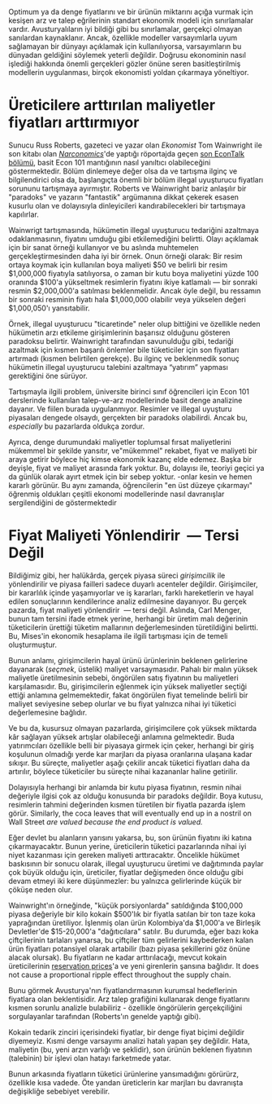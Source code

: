 Optimum ya da denge fiyatlarını ve bir ürünün miktarını açığa vurmak için kesişen arz ve talep eğrilerinin standart ekonomik modeli için sınırlamalar vardır. Avusturyalıların iyi bildiği gibi bu sınırlamalar, gerçekçi olmayan sanılardan kaynaklanır. Ancak, özellikle modeller varsayımlarla uyum sağlamayan bir dünyayı açıklamak için kullanılıyorsa, varsayımların bu dünyadan geldiğini söylemek yeterli değildir. Doğrusu ekonominin nasıl işlediği hakkında önemli gerçekleri gözler önüne seren basitleştirilmiş modellerin uygulanması, birçok ekonomisti yoldan çıkarmaya yöneltiyor.

# Üreticilere arttırılan maliyetler fiyatları arttırmıyor 

Sunucu Russ Roberts, gazeteci ve yazar olan *Ekonomist* Tom Wainwright ile son kitabı olan *[Narconomics](https://www.amazon.com/Narconomics-How-Run-Drug-Cartel/dp/1610395832/?tag=misesinsti-20)*'de yaptığı röportajda geçen [son EconTalk bölümü](http://www.econtalk.org/archives/2017/02/tom*wainwright.html), basit Econ 101 mantığının nasıl yanıltıcı olabileceğini göstermektedir. Bölüm dinlemeye değer olsa da ve tartışma ilginç ve bilgilendirici olsa da, başlangıçta önemli bir bölüm illegal uyuşturucu fiyatları sorununu tartışmaya ayırmıştır. Roberts ve Wainwright bariz anlaşılır bir "paradoks" ve yazarın "fantastik" argümanına dikkat çekerek esasen kusurlu olan ve dolayısıyla dinleyicileri kandırabilecekleri bir tartışmaya kapılırlar.

Wainwrigt tartışmasında, hükümetin illegal uyuşturucu tedariğini azaltmaya odaklanmasının, fiyatını umduğu gibi etkilemediğini belirtti. Olayı açıklamak için bir sanat örneği kullanıyor ve bu aslında muhtemelen gerçekleştirmesinden daha iyi bir örnek. Onun örneği olarak: Bir resim ortaya koymak için kullanılan boya maliyeti $50 ve belirli bir resim $1,000,000 fiyatıyla satılıyorsa, o zaman bir kutu boya maliyetini yüzde 100 oranında $100'a yükseltmek resimlerin fiyatını ikiye katlamalı — bir sonraki resmin $2,000,000'a satılması beklenmelidir. Ancak öyle değil, bu ressamın bir sonraki resminin fiyatı hala $1,000,000 olabilir veya yükselen değeri $1,000,050'ı yansıtabilir.

Örnek, illegal uyuşturucu "ticaretinde" neler olup bittiğini ve özellikle neden hükümetin arzı etkileme girişimlerinin başarısız olduğunu gösteren paradoksu belirtir. Wainwright tarafından savunulduğu gibi, tedariği azaltmak için kısmen başarılı önlemler bile tüketiciler için son fiyatları artırmadı (kısmen belirtilen gerekçe). Bu ilginç ve beklenmedik sonuç hükümetin illegal uyuşturucu talebini azaltmaya “yatırım” yapması gerektiğini öne sürüyor.

Tartışmayla ilgili problem, üniversite birinci sınıf öğrencileri için Econ 101 derslerinde kullanılan talep-ve-arz modellerinde basit denge analizine dayanır. Ve fiilen burada uygulanmıyor. Resimler ve illegal uyuşturu piyasaları dengede olsaydı, gerçekten bir paradoks olabilirdi. Ancak bu, *especially* bu pazarlarda oldukça zordur.

Ayrıca, denge durumundaki maliyetler toplumsal fırsat maliyetlerini mükemmel bir şekilde yansıtır, ve"mükemmel" rekabet, fiyat ve maliyeti bir araya getirir böylece hiç kimse ekonomik kazanç elde edemez. Başka bir deyişle, fiyat ve maliyet arasında fark yoktur. Bu, dolayısı ile, teoriyi geçici ya da günlük olarak ayırt etmek için bir sebep yoktur. -onlar kesin ve hemen kararlı görünür. Bu aynı zamanda, öğrencilerin "en üst düzeye çıkarmayı" öğrenmiş oldukları çeşitli ekonomi modellerinde nasıl davranışlar sergilendiğini de göstermektedir

# Fiyat Maliyeti Yönlendirir  — Tersi Değil

Bildiğimiz gibi, her halükârda, gerçek piyasa süreci *girişimcilik* ile yönlendirilir ve piyasa failleri sadece duyarlı acenteler değildir. Girişimciler, bir kararlılık içinde yaşamıyorlar ve iş kararları, farklı hareketlerin ve hayal edilen sonuçlarının kendilerince analiz edilmesine dayanıyor. Bu gerçek pazarda, fiyat maliyeti yönlendirir  — tersi değil. Aslında, Carl Menger, bunun tam tersini ifade etmek yerine, herhangi bir üretim malı değerinin tüketicilerin ürettiği tüketim mallarının değerlemesinden türetildiğini belirtti. Bu, Mises'in ekonomik hesaplama ile ilgili tartışması için de temeli oluşturmuştur.

Bunun anlamı, girişimcilerin hayal ürünü ürünlerinin beklenen gelirlerine dayanarak (*seçmek*, üstelik) maliyet varsaymasıdır. Pahalı bir malın yüksek maliyetle üretilmesinin sebebi, öngörülen satış fiyatının bu maliyetleri karşılamasıdır. Bu, girişimcilerin eğlenmek için yüksek maliyetler seçtiği ettiği anlamına gelmemektedir, fakat öngörülen fiyat temelinde belirli bir maliyet seviyesine sebep olurlar ve bu fiyat yalnızca nihai iyi tüketici değerlemesine bağlıdır.

Ve bu da, kusursuz olmayan pazarlarda, girişimcilere çok yüksek miktarda kâr sağlayan yüksek artışlar olabileceği anlamına gelmektedir. Buda yatırımcıları özellikle belli bir piyasaya girmek için çeker, herhangi bir giriş koşulunun olmadığı yerde kar marjları da piyasa oranlarına ulaşana kadar sıkışır. Bu süreçte, maliyetler aşağı çekilir ancak tüketici fiyatları daha da artırılır, böylece tüketiciler bu süreçte nihai kazananlar haline getirilir.

Dolayısıyla herhangi bir anlamda bir kutu piyasa fiyatının, resmin nihai değeriyle ilgisi çok az olduğu konusunda bir paradoks değildir. Boya kutusu, resimlerin tahmini değerinden kısmen türetilen bir fiyatla pazarda işlem görür. Similarly, the coca leaves that will eventually end up in a nostril on Wall Street *are valued because the end product is valued.*

Eğer devlet bu alanların yarısını yakarsa, bu, son ürünün fiyatını iki katına çıkarmayacaktır. Bunun yerine, üreticilerin tüketici pazarlarında nihai iyi niyet kazanması için gereken maliyeti arttıracaktır. Öncelikle hükümet baskısının bir sonucu olarak, illegal uyuşturucu üretimi ve dağıtımında paylar çok büyük olduğu için, üreticiler, fiyatlar değişmeden önce olduğu gibi devam etmeyi iki kere düşünmezler: bu yalnızca gelirlerinde küçük bir çöküşe neden olur.

Wainwright'ın örneğinde, "küçük porsiyonlarda" satıldığında $100,000 piyasa değeriyle bir kilo kokain $500'lık bir fiyatla satılan bir ton taze koka yaprağından üretiliyor. İşlenmiş olan ürün Kolombiya'da $1,000'a ve Birleşik Devletler'de $15-20,000'a "dağıtıcılara" satılır. Bu durumda, eğer bazı koka çiftçilerinin tarlaları yanarsa, bu çiftçiler tüm gelirlerini kaybederken kalan ürün fiyatları potansiyel olarak artabilir (bazı piyasa şekillerini göz önüne alacak olursak). Bu fiyatların ne kadar arttırılacağı, mevcut kokain üreticilerinin [reservation prices](https://en.wikipedia.org/wiki/Reservation*price)'a ve yeni girenlerin şansına bağlıdır. It does not cause a proportional ripple effect throughout the supply chain.

Bunu görmek Avusturya'nın fiyatlandırmasının kurumsal hedeflerinin fiyatlara olan beklentisidir. Arz talep grafiğini kullanarak denge fiyatlarını kısmen sorunlu analizle bulabiliriz - özellikle öngörülerin gerçekçiliğini sorgulayanlar tarafından (Roberts'ın genelde yaptığı gibi).

Kokain tedarik zinciri içerisindeki fiyatlar, bir denge fiyat biçimi değildir diyemeyiz. Kısmi denge varsayımı analizi hatalı yapan şey değildir. Hata, maliyetin (bu, yeni arzın varlığı ve şeklidir), son ürünün beklenen fiyatının (talebinin) bir işlevi olan hatayı farketmede yatar.

Bunun arkasında fiyatların tüketici ürünlerine yansımadığını görürürz, özellikle kısa vadede. Öte yandan üreticlerin kar marjları bu davranışta değişikliğe sebebiyet verebilir.